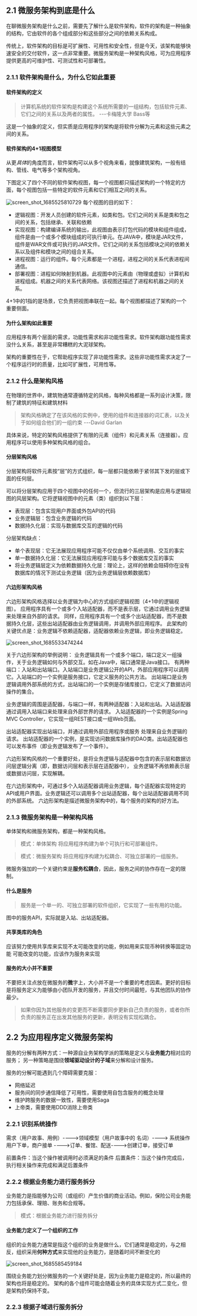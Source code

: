 ## 2.1 微服务架构到底是什么
在聊微服务架构是什么之前，需要先了解什么是软件架构，软件的架构是一种抽象的结构，它由软件的各个组成部分和这些部分之间的依赖关系构成。

传统上，软件架构的目标是可扩展性、可用性和安全性，但是今天，该架构能够快速安全的交付软件，这一点非常重要。微服务架构是一种架构风格，可为应用程序提供更高的可维护性、可测试性和可部署性。

### 2.1.1 软件架构是什么，为什么它如此重要
#### 软件架构的定义
>计算机系统的软件架构是构建这个系统所需要的一组结构，包括软件元素、它们之间的关系以及两者的属性。 ---卡梅隆大学 Bass等

这是一个抽象的定义，但实质是应用程序的架构是将软件分解为元素和这些元素之间的关系。

#### 软件架构的4+1视图模型
从更*具体*的角度而言，软件架构可以从多个视角来看，就像建筑架构，一般有结构、管线、电气等多个架构视角。

下图定义了四个不同的软件架构视图，每一个视图都只描述架构的一个特定的方面，每个视图包括一些特定的软件元素和它们相互之间的关系。

![screen_shot_1685525810729](https://github.com/lemonshen00/reading-record/assets/13763576/7cc08988-b60b-49a1-8013-be3453cb0b78)
每个视图的目的如下：
- 逻辑视图：开发人员创建的软件元素，如类和包。它们之间的关系是类和包之间的关系，包括继承、关联和依赖
- 实现视图：构建编译系统的输出，此视图由表示打包代码的模块和组件组成，组件是由一个或多个模块组成的可执行单元。在JAVA中，模块是JAR文件，组件是WAR文件或可执行的JAR文件。它们之间的关系包括模块之间的依赖关系以及组件和模块之间的组合关系。
- 进程视图：运行的组件。每个元素都是一个进程，进程之间的关系代表进程间通信。
- 部署视图：进程如何映射到机器。此视图中的元素由（物理或虚拟）计算机和进程组成。机器之间的关系代表网络。该视图还描述了进程和机器之间的关系。

4+1中的1指的是场景，它负责把视图串联在一起。每个视图都描述了架构的一个重要侧面。

#### 为什么架构如此重要
应用程序有两个层面的需求，功能性需求和非功能性需求。软件架构跟功能性需求没什么关系，甚至是非常糟糕的大泥球架构。

架构的重要性在于，它帮助程序实现了非功能性需求。这些非功能性需求决定了一个程序运行时的质量，比如可扩展性，可用性等。

### 2.1.2 什么是架构风格
在物理的世界中，建筑物通常遵循特定的风格，每种风格都是一系列设计决策，限制了建筑的特征和建筑材料

>架构风格确定了在该风格的实例中，使用的组件和连接器的词汇表，以及关于如何组合他们的一组约束 ---David Garlan

具体来说，特定的架构风格提供了有限的元素（组件）和元素关系（连接器）。应用程序可以使用多种架构风格的组合。

#### 分层架构风格
分层架构将软件元素按“层”的方式组织，每一层都只能依赖于紧邻其下发的层或下面的任何层。

可以将分层架构应用于四个视图中的任何一个，但流行的三层架构是应用与逻辑视图的风层架构。它将逻辑视图中的元素（类）组织到以下层：
- 表现层：包含实现用户界面或外包API的代码
- 业务逻辑层：包含业务逻辑的代码
- 数据持久化层：实现与数据库交互的逻辑的代码

分层架构缺点：
- 单个表现层：它无法展现应用程序可能不仅仅由单个系统调用、交互的事实
- 单一数据持久化层：它无法展现应用程序可能与多个数据库交互的事实
- 将业务逻辑层定义为依赖数据持久化层：理论上，这样的依赖会阻碍你在没有数据库的情况下测试业务逻辑（因为业务逻辑层依赖数据库）

#### 六边形架构风格

六边形架构风格选择以业务逻辑为中心的方式组织逻辑视图（4+1中的逻辑视图）。
应用程序具有一个或多个入站适配器，而不是表示层，它通过调用业务逻辑来处理来自外部的请求。
同样，应用程序具有一个或多个出站适配器，而不是数据持久化层，这些出站适配器由业务逻辑调用，并调用外部应用程序。
此架构的关键优点是：业务逻辑不依赖适配器，适配器依赖业务逻辑，即业务逻辑稳定。

![screen_shot_1685533474244](https://github.com/lemonshen00/reading-record/assets/13763576/2959356a-b291-47ae-b8d3-198fda435e59)

关于六边形架构的举例说明：
业务逻辑具有一个或多个端口，端口定义一组操作，关于业务逻辑如何与外部交互。如在Java中，端口通常是Java接口。
有两种端口：入站和出站端口。入站端口是业务逻辑公开的API，外部应用程序可以调用它。入站端口的一个实例是服务接口，它定义服务的公共方法。
出站端口是业务逻辑调用外部系统的方式，出站端口的一个实例是存储库接口，它定义了数据访问操作的集合。

业务逻辑的周围是适配器，与端口一样，有两种适配器：入站和出站。入站适配器通过调用入站端口来处理来自外部世界的请求。
入站适配器的一个实例是Spring MVC Controller，它实现一组REST接口或一组Web页面。

出站适配器实现出站端口，并通过调用外部应用程序或服务 处理来自业务逻辑的请求。
出站适配器的一个实例，是实现访问数据库操作的DAO类。出站适配器也可以发布事件（即业务逻辑发布了一个事件）。

六边形架构风格的一个重要好处，是将业务逻辑与适配器中包含的表示层和数据访问层逻辑分离（即，数据访问层和表示层在适配器中），
业务逻辑不再依赖表示层或数据访问层，实现解耦。

在六边形架构中，可通过多个入站适配器调用业务逻辑，每个适配器实现特定的API或用户界面。业务逻辑还可以调用多个出站适配器，每个出站适配器调用不同的外部系统。
六边形架构是描述微服务架构中的，每个服务的架构的好方法。

### 2.1.3 微服务架构是一种架构风格

单体架构和微服务架构，都是一种架构风格。
> 模式：单体架构
将应用程序构建为单个可执行和可部署组件。

> 模式：微服务架构
将应用程序构建为松耦合、可独立部署的一组服务。

微服务强加的一个关键约束是**服务松耦合**，因此，服务之间的协作存在一定的限制。

#### 什么是服务
> 服务是一个单一的、可独立部署的软件组织，它实现了一些有用的功能。

图中的服务API，实际就是入站、出站适配器。

#### 共享类库的角色
应该努力使用共享库来实现不太可能改变的功能，例如用来实现币种转换等固定功能
可能改变的功能，应该作为服务来实现

#### 服务的大小并不重要
不要把关注点放在微服务的**微**字上，大小并不是一个重要的考虑因素。更好的目标是将服务定义为能够由小团队开发的服务，并且交付时间最短，与其他团队的协作最少。

> 如果你因为其他服务的变更而不断需要同步更新自己负责的服务，或者你所负责的服务正在出发其他服务的更新，表明没有实现松耦合。

## 2.2 为应用程序定义微服务架构
服务的分解有两种方式：一种源自业务架构学派的策略是定义与**业务能力**相对应的服务；
另一种策略是围绕**领域驱动设计的子域**来分解和设计服务。

服务的分解可能遇到几个障碍需要克服：
- 网络延迟
- 服务间的同步通信降低了可用性，需要使用自包含服务的概念处理
- 维护跨服务的数据一致性，需要使用Saga
- 上帝类，需要使用DDD消除上帝类

### 2.2.1 识别系统操作
需求（用户故事、用例）---->领域模型（用户故事中的 名词）----> 系统操作
用户下单，商户接单 ---->订单、餐馆、配送---->创建订单，接受订单

前置条件：当这个操作被调用时必须满足的条件
后置条件：当这个操作完成后，执行相关操作来完成和满足后置条件

### 2.2.2 根据业务能力进行服务拆分
业务能力是指能够为公司（或组织）产生价值的商业活动。例如，保险公司业务能力包括承保、理赔、账务和合规等。

> 模式：根据业务能力进行服务拆分

#### 业务能力定义了一个组织的工作
组织的业务能力通常是指这个组织的业务是做什么，它们通常是稳定的，与之相反，组织采用**何种方式**来实现他的业务能力，是随着时间不断变化的

![screen_shot_1685585459184](https://github.com/lemonshen00/reading-record/assets/13763576/7185851f-7e88-4acb-bc05-adb9c45986b3)

围绕业务能力划分微服务的一个关键好处是，因为业务能力是稳定的，所以最终的架构也将是稳定的。
架构的各个组件可能会随着业务的具体实现方式二变化，但是架构扔保持不变。

### 2.2.3 根据子域进行服务拆分


